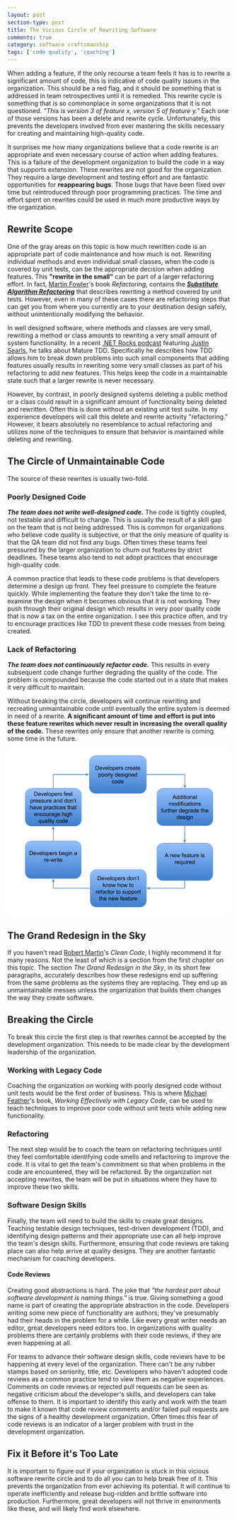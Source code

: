 ```yaml
---
layout: post
section-type: post
title: The Vicious Circle of Rewriting Software
comments: true
category: software craftsmanship
tags: ['code quality', 'coaching']
---
```


When adding a feature, if the only recourse a team feels it has is to rewrite a significant amount of code, this is indicative of code quality issues in the organization. This should be a red flag, and it should be something that is addressed in team retrospectives until it is remedied. This rewrite cycle is something that is so commonplace in some organizations that it is not questioned. *"This is version 3 of feature x, version 5 of feature y."*  Each one of those versions has been a delete and rewrite cycle. Unfortunately, this prevents the developers involved from ever mastering the skills necessary for creating and maintaining high-quality code.

<!--more-->
It surprises me how many organizations believe that a code rewrite is an appropriate and even necessary course of action when adding features. This is a failure of the development organization to build the code in a way that supports extension. These rewrites are not good for the organization. They require a large development and testing effort and are fantastic opportunities for **reappearing bugs**. Those bugs that have been fixed over time but reintroduced through poor programming practices. The time and effort spent on rewrites could be used in much more productive ways by the organization.

## Rewrite Scope
One of the gray areas on this topic is how much rewritten code is an appropriate part of code maintenance and how much is not. Rewriting individual methods and even individual small classes, when the code is covered by unit tests, can be the appropriate decision when adding features. This __"rewrite in the small"__ can be part of a larger refactoring effort. In fact, [Martin Fowler](http://martinfowler.com/)'s book *Refactoring*, contains the ***[Substitute Algorithm Refactoring](http://www.refactoring.com/catalog/substituteAlgorithm.html)*** that describes rewriting a method covered by unit tests. However, even in many of these cases there are refactoring steps that can get you from where you currently are to your destination design safely, without unintentionally modifying the behavior. 

In well designed software, where methods and classes are very small, rewriting a method or class amounts to rewriting a very small amount of system functionality. In a recent [.NET Rocks podcast](https://www.dotnetrocks.com/?show=1207) featuring [Justin Searls](https://twitter.com/searls), he talks about Mature TDD. Specifically he describes how TDD allows him to break down problems into such small components that adding features usually results in rewriting some very small classes as part of his refactoring to add new features. This helps keep the code in a maintainable state such that a larger rewrite is never necessary.

However, by contrast, in poorly designed systems deleting a public method or a class could result in a significant amount of functionality being deleted and rewritten. Often this is done without an existing unit test suite. In my experience developers will call this  delete and rewrite activity "refactoring." However, it bears absolutely no resemblance to actual refactoring and utilizes none of the techniques to ensure that behavior is maintained while deleting and rewriting.

## The Circle of Unmaintainable Code
The source of these rewrites is usually two-fold.

### Poorly Designed Code 
_**The team does not write well-designed code.**_ The code is tightly coupled, not testable and difficult to change. This is usually the result of a skill gap on the team that is not being addressed. This is common for organizations who believe code quality is subjective, or that the only measure of quality is that the QA team did not find any bugs. Often times these teams feel pressured by the larger organization to churn out features by strict deadlines. These teams also tend to not adopt practices that encourage high-quality code.
 
A common practice that leads to these code problems is that developers determine a design up front. They feel pressure to complete the feature quickly. While implementing the feature they don't take the time to re-examine the design when it becomes obvious that it is not working. They push through their original design which results in very poor quality code that is now a tax on the entire organization. I see this practice often, and try to encourage practices like TDD to prevent these code messes from being created.

### Lack of Refactoring
_**The team does not continuously refactor code.**_ This results in every subsequent code change further degrading the quality of the code. The problem is compounded because the code started out in a state that makes it very difficult to maintain.

Without breaking the circle, developers will continue rewriting and recreating unmaintainable code until eventually the entire system is deemed in need of a rewrite. **A significant amount of time and effort is put into these feature rewrites which never result in increasing the overall quality of the code.** These rewrites only ensure that another rewrite is coming some time in the future.

<img class="img-responsive" src="/images/circle_of_software_rewrite.png"/>

## The Grand Redesign in the Sky
If you haven't read [Robert Martin](https://twitter.com/unclebobmartin)'s _Clean Code_, I highly recommend it for many reasons. Not the least of which is a section from the first chapter on this topic. The section _The Grand Redesign in the Sky_, in its short few paragraphs, accurately describes how these redesigns end up suffering from the same problems as the systems they are replacing. They end up as unmaintainable messes unless the organization that builds them changes the way they create software.

## Breaking the Circle
To break this circle the first step is that rewrites cannot be accepted by the development organization. This needs to be made clear by the development leadership of the organization. 

### Working with Legacy Code
Coaching the organization on working with poorly designed code without unit tests would be the first order of business. This is where [Michael Feather](https://twitter.com/mfeathers)'s book, _Working Effectively with Legacy Code_, can be used to teach techniques to improve poor code without unit tests while adding new functionality.

### Refactoring
The next step would be to coach the team on refactoring techniques until they feel comfortable identifying code smells and refactoring to improve the code. It is vital to get the team's commitment so that when problems in the code are encountered, they will be refactored. By the organization not accepting rewrites, the team will be put in situations where they have to improve these two skills. 

### Software Design Skills
Finally, the team will need to build the skills to create great designs. Teaching testable design techniques, test-driven development (TDD), and identifying design patterns and their appropriate use can all help improve the team's design skills. Furthermore, ensuring that code reviews are taking place can also help arrive at quality designs. They are another fantastic mechanism for coaching developers.

#### Code Reviews
Creating good abstractions is hard. The joke that _"the hardest part about software development is naming things."_ is true. Giving something a good name is part of creating the appropriate abstraction in the code. Developers writing some new piece of functionality are authors; they've presumably had their heads in the problem for a while. Like every great writer needs an editor, great developers need editors too. In organizations with quality problems there are certainly problems with their code reviews, if they are even happening at all.

For teams to advance their software design skills, code reviews have to be happening at every level of the organization. There can't be any rubber stamps based on seniority, title, etc. Developers who haven't adopted code reviews as a common practice tend to view them as negative experiences. Comments on code reviews or rejected pull requests can be seen as negative criticism about the developer's skills, and developers can take offense to them. It is important to identify this early and work with the team to make it known that code review comments and/or failed pull requests are the signs of a healthy development organization. Often times this fear of code reviews is an indicator of a larger problem with trust in the development organization.  

## Fix it Before it's Too Late
It is important to figure out if your organization is stuck in this vicious software rewrite circle and to do all you can to help break free of it. This prevents the organization from ever achieving its potential. It will continue to operate inefficiently and release bug-ridden and brittle software into production. Furthermore, great developers will not thrive in environments like these, and will likely find work elsewhere.
